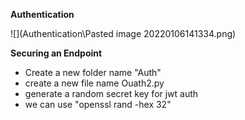

**Authentication**

![](Authentication\Pasted image 20220106141334.png)

**Securing an Endpoint**

- Create a new folder name "Auth"
- create a new file name Ouath2.py
- generate a random secret key for jwt auth
- we can use "openssl rand -hex 32"

